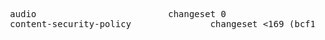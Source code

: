 <pre>
  audio&#x0009;&#x0009;&#x0009;&#x0009;changeset 0
  content-security-policy&#x0009;&#x0009;changeset <169 (bcf1c45f312f)&#x0009;&#x0009;archive.org
</pre>

